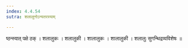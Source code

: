 ```yaml
---
index: 4.4.54
sutra: शलालुनोऽन्यतरस्याम्

---
```

 ष्ठन्स्यात् पक्षे ठक् । शलालुकः । शलालुकी । शालालुकः । शालालुकी । शलालुः सुगन्थिद्रव्यविशेषः ॥